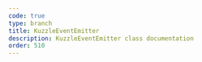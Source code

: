 ```yaml
---
code: true
type: branch
title: KuzzleEventEmitter
description: KuzzleEventEmitter class documentation
order: 510
---
```


<RedirectToFirstChild />
